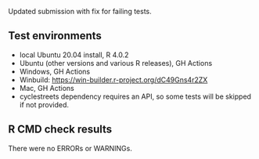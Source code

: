 Updated submission with fix for failing tests.

## Test environments
* local Ubuntu 20.04 install, R 4.0.2
* Ubuntu (other versions and various R releases), GH Actions
* Windows, GH Actions
* Winbuild: https://win-builder.r-project.org/dC49Gns4r2ZX
* Mac, GH Actions
* cyclestreets dependency requires an API, so some tests will be skipped if not provided.

## R CMD check results
There were no ERRORs or WARNINGs. 
